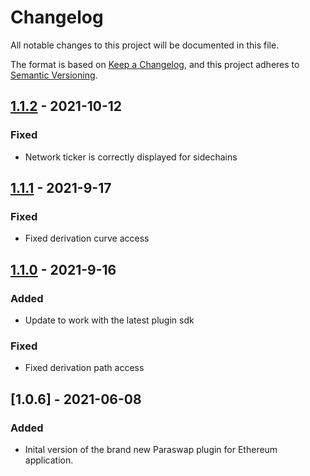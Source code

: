 # Changelog

All notable changes to this project will be documented in this file.

The format is based on [Keep a Changelog](https://keepachangelog.com/en/1.0.0/),
and this project adheres to [Semantic Versioning](https://semver.org/spec/v2.0.0.html).

## [1.1.2](https://github.com/ledgerhq/app-ethereum/compare/1.1.1...1.1.2) - 2021-10-12

### Fixed

- Network ticker is correctly displayed for sidechains

## [1.1.1](https://github.com/ledgerhq/app-ethereum/compare/1.1.0...1.1.1) - 2021-9-17

### Fixed

- Fixed derivation curve access

## [1.1.0](https://github.com/ledgerhq/app-ethereum/compare/1.0.6...1.1.0) - 2021-9-16

### Added

- Update to work with the latest plugin sdk

### Fixed

- Fixed derivation path access

## [1.0.6] - 2021-06-08

### Added

- Inital version of the brand new Paraswap plugin for Ethereum application.
